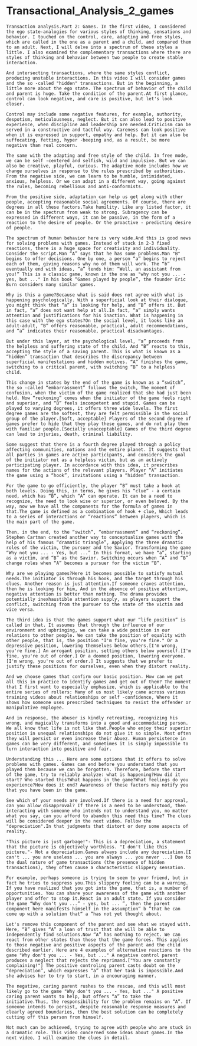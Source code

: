 <h1> Transactional_Analysis_2_games </h1>

    Transaction analysis.Part 2: Games. In the first video, I considered the ego state-analogies for various styles of thinking, sensations and behavior. I touched on the control, care, adapting and free styles, which are called in the one as a parent and a child, and compared them to an adult. Next, I will delve into a spectrum of these styles a little. I also examined the complementary transactions where there are styles of thinking and behavior between two people to create stable interaction. 

    And intersecting transactions, where the same styles conflict, producing unstable interactions. In this video I will consider games and the so -called "hidden" transactions. But in the beginning, a little more about the ego state. The spectrum of behavior of the child and parent is huge. Take the condition of the parent.At first glance, control can look negative, and care is positive, but let's look closer. 

    Control may include some negative features, for example, authority, despotism, meticulousness, neglect. But it can also lead to positive experience, when discipline and leadership are needed.Criticism can be served in a constructive and tactful way. Careness can look positive when it is expressed in support, empathy and help. But it can also be suffocating, fetting, hyper -beeping and, as a result, be more negative than real concern. 

    The same with the adapting and free style of the child. In free mode, we can be self -centered and selfish, wild and impulsive. But we can also be creative, playful, curious. The adaptive mode includes how we change ourselves in response to the rules prescribed by authorities. From the negative side, we can learn to be humble, intimidated, anxious, helpless. Or we can adapt in a different way, going against the rules, becoming rebellious and anti-conformists. 

    From the positive side, adaptation can help us get along with other people, accepting reasonable social agreements. Of course, there are degrees in all these factors.Take humility. Like any listed factor, it can be in the spectrum from weak to strong. Subragency can be expressed in different ways, it can be passive, in the form of a reaction to the desire of people. Or the proactive - predicting desire of people. 

    The spectrum of human behavior here is very wide.And this is good news for solving problems with games. Instead of stuck in 2-3 fixed reactions, there is a huge space for creativity and individuality. Consider the script.Man “A” says that he has some problems.Man "B" begins to offer decisions. One by one, a person “a” begins to reject each of them, giving reasons why no of them will work. The “b” eventually end with ideas, “a” tends him: “Well, an assistant from you!” This is a classic game, known in the one as "why not you ... - yes, but ..." In his book “Games played by people”, the founder Eric Burn considers many similar games. 

    Why is this a game?Because what is said does not agree with what is happening psychologically. With a superficial look at their dialogue, you might think that “a” is looking for help, and “B” offers it. But in fact, “a” does not want help at all.In fact, “a” simply wants attention and justifications for his inaction. What is happening in this case with the ego states?On the social level, it looks like an adult-adult, “B” offers reasonable, practical, adult recommendations, and “a” indicates their reasonable, practical disadvantages. 

    But under this layer, at the psychological level, “a” proceeds from the helpless and suffering state of the child. And “B” reacts to this, accepting the style of a saving parent. This is what is known as a “hidden” transaction that describes the discrepancy between superficial manifestations and hidden motives. “A” finishes the game, switching to a critical parent, with switching “B” to a helpless child. 

    This change in states by the end of the game is known as a “switch”, the so -called “embarrassment” follows the switch, The moment of confusion, when the victim of the game realized that she had just been held. Now “reckoning” comes when the initiator of the game feels right and superior, and “B” feels incompetent and stupid. Games can be played to varying degrees, it offers three wide levels. The first degree games are the softest, they are felt permissible in the social group of the player.[Soft, acceptable] Players of the second degree of games prefer to hide that they play these games, and do not play them with familiar people.[Socially unacceptable] Games of the third degree can lead to injuries, death, criminal liability. 

    Some suggest that there is a fourth degree played through a policy affecting communities, nations and the entire planet. It suggests that all parties in games are active participants, and considers the goal of the initiator not as a helpless victim, but as an actively participating player. In accordance with this idea, it prescribes names for the actions of the relevant players. Player “A” initiates the game using a “hook”, invitations using a “hidden” transaction. 

    For the game to go efficiently, the player “B” must take a hook at both levels. Doing this, in terms, he gives his “clue” - a certain need, which has “B”, which “A” can operate. It can be a need to recognize, the need to look wise or superior, or even beloved. By the way, now we have all the components for the formula of games in that.The game is defined as a combination of hook + clue, Which leads to a series of interactions or “reactions” between players, which is the main part of the game. 

    Then, in the end, to the “switch”, “embarrassment” and “reckoning”. Stephen Cartman created another way to conceptualize games with the help of his famous “dramatic triangle”, Applying the three dramatic roles of the victim, the pursuer and the Savior. Transforming the game “Why not you ... - Yes, but ...” In this format, we have “a”, starting as a victim, and “B” as the Savior. Switching occurs when “A” and “B” change roles when “A” becomes a pursuer for the victim “B”. 

    Why are we playing games?Here it becomes possible to satisfy mutual needs.The initiator is through his hook, and the target through his clues. Another reason is just attention.If someone craves attention, then he is looking for him, And in the absence of positive attention, negative attention is better than nothing. The drama provides potentially inexhaustible attention supply, as players support the conflict, switching from the pursuer to the state of the victim and vice versa. 

    The third idea is that the games support what our “life position” is called in that. It assumes that through the influence of our environment and upbringing, we can take a wide position in our relations to other people. We can take the position of equality with other people, that is, the position "I'm fine, you're fine." Or a depressive position, lowering themselves below others.[I'm wrong, you're fine.] An arrogant position, setting others below yourself.[I'm fine, you're out of order.] Or a doomed position, lowering everyone.[I'm wrong, you're out of order.] It suggests that we prefer to justify these positions for ourselves, even when they distort reality. 

    And we choose games that confirm our basic position. How can we put all this in practice to identify games and get out of them? The moment that I first want to especially emphasize, which is applicable to the entire series of rollers: Many of us most likely came across various training videos about relationships or self -confidence, Where it shows how someone uses prescribed techniques to resist the offender or manipulative employee. 

    And in response, the abuser is kindly retreating, recognizing his wrong, and magically transforms into a good and accommodating person. We all know that life is not like that.People who enjoy their superior position in unequal relationships do not give it so simple. Most often they will persist or even increase their Abuez. Human persistence in games can be very different, and sometimes it is simply impossible to turn interaction into positive and fair. 

    Understanding this ... Here are some options that it offers to solve problems with games. Games can end before you understand that you played them because we can be forgotten. Therefore, before the start of the game, try to reliably analyze: what is happening?How did it start? Who started this?What happens in the game?What feelings do you experience?How does it end? Awareness of these factors may notify you that you have been in the game. 

    See which of your needs are involved.If there is a need for approval, can you allow disapproval? If there is a need to be understood, then interacting with someone who intends not to understand you, no matter what you say, can you afford to abandon this need this time? The clues will be considered deeper in the next video. Follow the "depreciation".In that judgments that distort or deny some aspects of reality. 

    "This picture is just garbage!"- This is a depreciation, a statement that the picture is objectively worthless. "I don't like this picture."- Not a depreciation.Games always include any depreciation.[I can't ... you are useless ... you are always ... you never ...] Due to the dual nature of game transactions (the presence of hidden transactions), they often cause a characteristic slippery sensation. 

    For example, perhaps someone is trying to seem to your friend, but in fact he tries to suppress you.This slippery feeling can be a warning. If you have realized that you got into the game, that is, a number of opportunities. You can share your awareness of the game with another player and offer to stop it.React in an adult state. If you consider the game “Why don't you ...” - yes, but ... ”, then the parent component here manifests himself in the assumption“ b ”that he can come up with a solution that“ a ”has not yet thought about. 

    Let's remove this component of the parent and see what we stayed with. Here, “B” gives “A” a loan of trust that she will be able to independently find solutions.Now “A” has nothing to reject. We can react from other states than those that the game forces. This applies to those negative and positive aspects of the parent and the child described earlier. Here are 4 examples of alternative reactions to the game "Why don't you ... - Yes, but ..." A negative control parent produces a neglect that rejects the reprimand.["You are constantly complaining!"] The positive controling parent casts doubt on the “depreciation”, which expresses “a” that her task is impossible.And she advises her to try to start, in a encouraging manner. 

    The negative, caring parent rushes to the rescue, and this will most likely go to the game "Why don't you ... - Yes, but ..." A positive caring parent wants to help, but offers “a” to take the initiative.Thus, the responsibility for the problem remains on “A”. If someone intends to persist, despite reasonable response measures and clearly agreed boundaries, then the best solution can be completely cutting off this person from himself. 

    Not much can be achieved, trying to agree with people who are stuck in a dramatic role. This video concerned some ideas about games.In the next video, I will examine the clues in detail. 